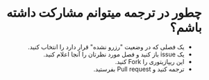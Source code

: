 <div dir="rtl">

# چطور در ترجمه میتوانم مشارکت داشته باشم؟

- یک فصلی که در وضعیت "رزرو نشده" قرار دارد را انتخاب کنید.
- یک issue باز کنید و فصل مورد نظرتان را آنجا اعلام کنید.
- این ریپازیتوری را Fork کنید.
- ترجمه کنید و Pull request بفرستید.
  
</div>
